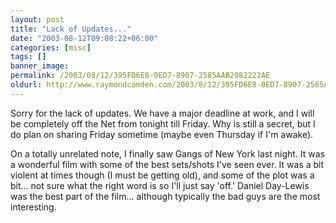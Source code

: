 ```yaml
---
layout: post
title: "Lack of Updates..."
date: "2003-08-12T09:08:22+06:00"
categories: [misc]
tags: []
banner_image: 
permalink: /2003/08/12/395FD6E8-0ED7-8907-2585AAB2082222AE
oldurl: http://www.raymondcamden.com/2003/8/12/395FD6E8-0ED7-8907-2585AAB2082222AE
---
```


Sorry for the lack of updates. We have a major deadline at work, and I will be completely off the Net from tonight till Friday. Why is still a secret, but I do plan on sharing Friday sometime (maybe even Thursday if I'm awake). 

On a totally unrelated note, I finally saw Gangs of New York last night. It was a wonderful film with some of the best sets/shots I've seen ever. It was a bit violent at times though (I must be getting old), and some of the plot was a bit... not sure what the right word is so I'll just say 'off.' Daniel Day-Lewis was the best part of the film... although typically the bad guys are the most interesting.
